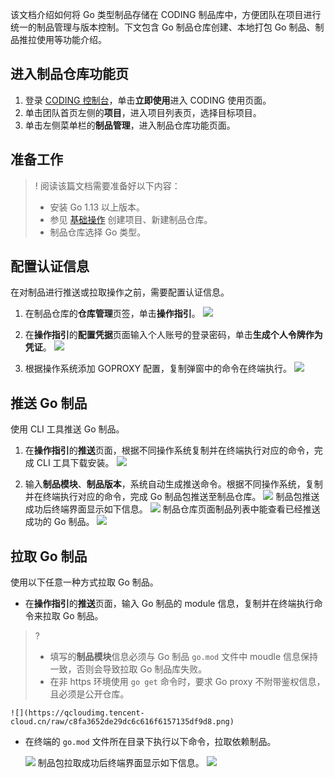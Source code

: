 该文档介绍如何将 Go 类型制品存储在 CODING 制品库中，方便团队在项目进行统一的制品管理与版本控制。下文包含 Go 制品仓库创建、本地打包 Go 制品、制品推拉使用等功能介绍。

## 进入制品仓库功能页
1. 登录 [CODING 控制台](https://console.cloud.tencent.com/coding)，单击**立即使用**进入 CODING 使用页面。
2. 单击团队首页左侧的**项目**，进入项目列表页，选择目标项目。
3. 单击左侧菜单栏的**制品管理**，进入制品仓库功能页面。

## 准备工作

>! 阅读该篇文档需要准备好以下内容：
> -  安装 Go 1.13 以上版本。
> -  参见 [基础操作](https://cloud.tencent.com/document/product/1116/53159) 创建项目、新建制品仓库。
> -  制品仓库选择 Go 类型。

## 配置认证信息
在对制品进行推送或拉取操作之前，需要配置认证信息。

1. 在制品仓库的**仓库管理**页签，单击**操作指引**。
![](https://qcloudimg.tencent-cloud.cn/raw/fea47bf53649062d5c0e075855fc5e07.png)

2. 在**操作指引**的**配置凭据**页面输入个人账号的登录密码，单击**生成个人令牌作为凭证**。
![](https://qcloudimg.tencent-cloud.cn/raw/2f24050270c14ab52847bf21ea8c9a0c.png)

3. 根据操作系统添加 GOPROXY 配置，复制弹窗中的命令在终端执行。
![](https://qcloudimg.tencent-cloud.cn/raw/bd01fcedb8e3867c96e2567b99bded2b.png)

## 推送 Go 制品
使用 CLI 工具推送 Go 制品。
1. 在**操作指引**的**推送**页面，根据不同操作系统复制并在终端执行对应的命令，完成 CLI 工具下载安装。
![](https://qcloudimg.tencent-cloud.cn/raw/61a58c189e98c785b4cdba511fcc7cc6.png)

2. 输入**制品模块**、**制品版本**，系统自动生成推送命令。根据不同操作系统，复制并在终端执行对应的命令，完成 Go 制品包推送至制品仓库。
![](https://qcloudimg.tencent-cloud.cn/raw/971774358f8220aa620d73c7688ca918.png)
制品包推送成功后终端界面显示如下信息。
![](https://qcloudimg.tencent-cloud.cn/raw/1148119a0fb8254952ee831b8d553c96.png)
制品仓库页面制品列表中能查看已经推送成功的 Go 制品。
![](https://qcloudimg.tencent-cloud.cn/raw/2fb29ccaa35ea857f76803d5e3dcfc26.png)

## 拉取 Go 制品
使用以下任意一种方式拉取 Go 制品。
-   在**操作指引**的**推送**页面，输入 Go 制品的 module 信息，复制并在终端执行命令来拉取 Go 制品。
>?
> -   填写的**制品模块**信息必须与 Go 制品 `go.mod` 文件中 moudle 信息保持一致，否则会导致拉取 Go 制品库失败。
> -   在非 https 环境使用 `go get` 命令时，要求 Go proxy 不附带鉴权信息，且必须是公开仓库。

	![](https://qcloudimg.tencent-cloud.cn/raw/c8fa3652de29dc6c616f6157135df9d8.png)

-   在终端的 `go.mod` 文件所在目录下执行以下命令，拉取依赖制品。

	![](https://qcloudimg.tencent-cloud.cn/raw/a4feec69518039829968835d774fdcb7.png)
制品包拉取成功后终端界面显示如下信息。
![](https://qcloudimg.tencent-cloud.cn/raw/4c7fc1eb37f500a3d6f09c89680efdfa.png)

